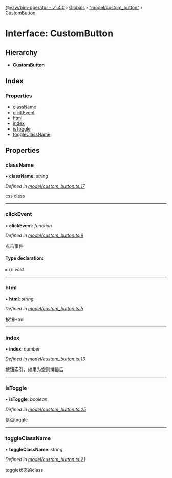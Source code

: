 [@yzw/bim-operator - v1.4.0](../README.md) › [Globals](../globals.md) › ["model/custom_button"](../modules/_model_custom_button_.md) › [CustomButton](_model_custom_button_.custombutton.md)

# Interface: CustomButton

## Hierarchy

* **CustomButton**

## Index

### Properties

* [className](_model_custom_button_.custombutton.md#classname)
* [clickEvent](_model_custom_button_.custombutton.md#clickevent)
* [html](_model_custom_button_.custombutton.md#html)
* [index](_model_custom_button_.custombutton.md#index)
* [isToggle](_model_custom_button_.custombutton.md#istoggle)
* [toggleClassName](_model_custom_button_.custombutton.md#toggleclassname)

## Properties

###  className

• **className**: *string*

*Defined in [model/custom_button.ts:17](https://github.com/youkaisteve/bim-operator/blob/30e800a/src/model/custom_button.ts#L17)*

css class

___

###  clickEvent

• **clickEvent**: *function*

*Defined in [model/custom_button.ts:9](https://github.com/youkaisteve/bim-operator/blob/30e800a/src/model/custom_button.ts#L9)*

点击事件

#### Type declaration:

▸ (): *void*

___

###  html

• **html**: *string*

*Defined in [model/custom_button.ts:5](https://github.com/youkaisteve/bim-operator/blob/30e800a/src/model/custom_button.ts#L5)*

按钮Html

___

###  index

• **index**: *number*

*Defined in [model/custom_button.ts:13](https://github.com/youkaisteve/bim-operator/blob/30e800a/src/model/custom_button.ts#L13)*

按钮索引，如果为空则排最后

___

###  isToggle

• **isToggle**: *boolean*

*Defined in [model/custom_button.ts:25](https://github.com/youkaisteve/bim-operator/blob/30e800a/src/model/custom_button.ts#L25)*

是否toggle

___

###  toggleClassName

• **toggleClassName**: *string*

*Defined in [model/custom_button.ts:21](https://github.com/youkaisteve/bim-operator/blob/30e800a/src/model/custom_button.ts#L21)*

toggle状态的class

